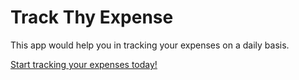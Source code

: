 <h1>Track Thy Expense</h1>
<p>This app would help you in tracking your expenses on a daily basis.</p>
<a href="https://track-thy-expense.netlify.app/">Start tracking your expenses today!</a>
